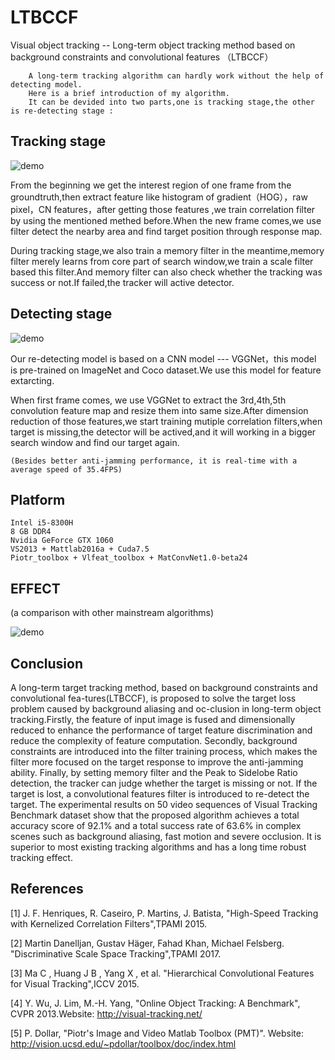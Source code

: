# LTBCCF

Visual object tracking -- Long-term object tracking method based on background constraints and convolutional features （LTBCCF）

        A long-term tracking algorithm can hardly work without the help of detecting model.
        Here is a brief introduction of my algorithm.
        It can be devided into two parts,one is tracking stage,the other is re-detecting stage :

## Tracking stage

![demo](https://github.com/Realwhisky/LTBCCF_algorithm/blob/master/utility/tracking%20%20stage.png)

From the beginning we get the interest region of one frame from the groundtruth,then extract feature like histogram of gradient（HOG），raw pixel，CN features，after getting those features ,we train correlation filter by using the mentioned methed before.When the new frame comes,we use filter detect the nearby area and find target position through response map.

During tracking stage,we also train a memory filter in the meantime,memory filter merely learns from core part of search window,we train a scale filter based this filter.And memory filter can also check whether the tracking was success or not.If failed,the tracker will active detector.


## Detecting stage

![demo](https://github.com/Realwhisky/LTBCCF_algorithm/blob/master/utility/detecting%20stage.png)

Our re-detecting model is based on a CNN model --- VGGNet，this model is pre-trained on ImageNet and Coco dataset.We use this model for feature extarcting.

When first frame comes, we use VGGNet to extract the 3rd,4th,5th convolution feature map and resize them into same size.After dimension reduction of those features,we start training mutiple correlation filters,when target is missing,the detector will be actived,and it will working in a bigger search window and find our target again.


    (Besides better anti-jamming performance, it is real-time with a average speed of 35.4FPS)


## Platform

    Intel i5-8300H
    8 GB DDR4
    Nvidia GeForce GTX 1060
    VS2013 + Mattlab2016a + Cuda7.5
    Piotr_toolbox + Vlfeat_toolbox + MatConvNet1.0-beta24 


## EFFECT  
(a comparison with other mainstream algorithms)

![demo](https://github.com/Realwhisky/LTBCCF_algorithm/blob/master/utility/demo_girl2.gif)


## Conclusion


A long-term target tracking method, based on background constraints and convolutional fea-tures(LTBCCF), is proposed to solve the target loss problem caused by background aliasing and oc-clusion in long-term object tracking.Firstly, the feature of input image is fused and dimensionally reduced to enhance the performance of target feature discrimination and reduce the complexity of feature computation. Secondly, background constraints are introduced into the filter training process, which makes the filter more focused on the target response to improve the anti-jamming ability. Finally, by setting memory filter and the Peak to Sidelobe Ratio detection, the tracker can judge whether the target is missing or not. If the target is lost, a convolutional features filter is introduced to re-detect the target. The experimental results on 50 video sequences of Visual Tracking Benchmark dataset show that the proposed algorithm achieves a total accuracy score of 92.1% and a total success rate of 63.6% in complex scenes such as background aliasing, fast motion and severe occlusion. It is superior to most existing tracking algorithms and has a long time robust tracking effect.


## References

[1] J. F. Henriques, R. Caseiro, P. Martins, J. Batista, "High-Speed Tracking with Kernelized Correlation Filters",TPAMI 2015.

[2] Martin Danelljan, Gustav Häger, Fahad Khan, Michael Felsberg. "Discriminative Scale Space Tracking",TPAMI 2017. 

[3] Ma C , Huang J B , Yang X , et al. "Hierarchical Convolutional Features for Visual Tracking",ICCV 2015.

[4] Y. Wu, J. Lim, M.-H. Yang, "Online Object Tracking: A Benchmark", CVPR 2013.Website: http://visual-tracking.net/

[5] P. Dollar, "Piotr's Image and Video Matlab Toolbox (PMT)". Website: http://vision.ucsd.edu/~pdollar/toolbox/doc/index.html
